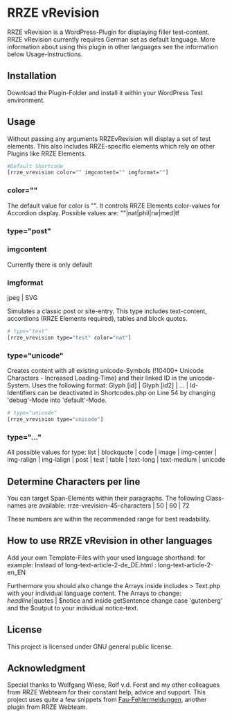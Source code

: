# RRZE vRevision

RRZE vRevision is a WordPress-Plugin for displaying filler test-content. RRZE vRevision currently requires German set as default language. More information about using this plugin in other languages see the information below Usage-Instructions.

## Installation

Download the Plugin-Folder and install it within your WordPress Test environment.

## Usage

Without passing any arguments RRZEvRevision will display a set of test elements. This also includes RRZE-specific elements which rely on other Plugins like RRZE Elements.

```bash
#Default Shortcode
[rrze_vrevision color="" imgcontent="" imgformat=""]
```
### color=""
The default value for color is "". It controls RRZE Elements color-values for Accordion display. Possible values are: ""|nat|phil|rw|med|tf
### type="post"
### imgcontent
Currently there is only default
### imgformat
jpeg | SVG

Simulates a classic post or site-entry. This type includes text-content, accordions (RRZE Elements required), tables and block quotes.

```bash
# type="test"
[rrze_vrevision type="test" color="nat"]
```

### type="unicode"

Creates content with all existing unicode-Symbols (!10400+ Unicode Characters - Increased Loading-Time) and their linked ID in the unicode-System. Uses the following format: Glyph [id] | Glyph [id2] | ... | Id-Identifiers can be deactivated in Shortcodes.php on Line 54 by changing 'debug'-Mode into 'default'-Mode.

```bash
# type="unicode"
[rrze_vrevision type="unicode"]
```

### type="..."

All possible values for type: list | blockquote | code | image | img-center | img-ralign | img-lalign | post | test | table | text-long | text-medium | unicode

## Determine Characters per line

You can target Span-Elements within their paragraphs.
The following Class-names are available:
rrze-vrevision-45-characters | 50 | 60 | 72

These numbers are within the recommended range for best readability.

## How to use RRZE vRevision in other languages

Add your own Template-Files with your used language shorthand: for example: Instead of long-text-article-2-de_DE.html : long-text-article-2-en_EN

Furthermore you should also change the Arrays inside includes > Text.php with your individual language content.
The Arrays to change: $headline | $quotes | $notice and inside getSentence change case 'gutenberg' and the $output to your individual notice-text.

## License

This project is licensed under GNU general public license.

## Acknowledgment

Special thanks to Wolfgang Wiese, Rolf v.d. Forst and my other colleagues from RRZE Webteam for their constant help, advice and support.
This project uses quite a few snippets from [Fau-Fehlermeldungen](https://github.com/RRZE-Webteam/FAU-Fehlermeldungen), another plugin from RRZE Webteam.
